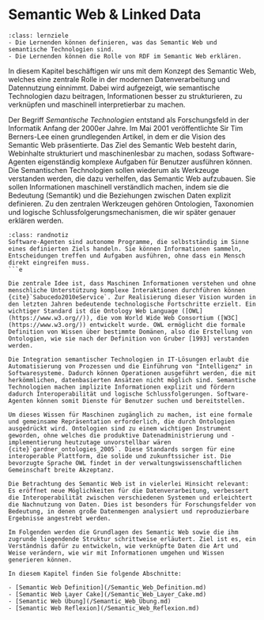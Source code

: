 # Semantic Web & Linked Data

```{admonition} Grundlegende Konzepte
:class: lernziele
- Die Lernenden können definieren, was das Semantic Web und semantische Technologien sind.
- Die Lernenden können die Rolle von RDF im Semantic Web erklären.
```

In diesem Kapitel beschäftigen wir uns mit dem Konzept des Semantic Web, welches eine zentrale Rolle in der modernen Datenverarbeitung und Datennutzung einnimmt. Dabei wird aufgezeigt, wie semantische Technologien dazu beitragen, Informationen besser zu strukturieren, zu verknüpfen und maschinell interpretierbar zu machen.

Der Begriff *Semantische Technologien* entstand als Forschungsfeld in der Informatik Anfang der 2000er Jahre. Im Mai 2001 veröffentlichte Sir Tim Berners-Lee einen grundlegenden Artikel, in dem er die Vision des Semantic Web präsentierte. Das Ziel des Semantic Web besteht darin, Webinhalte strukturiert und maschinenlesbar zu machen, sodass Software-Agenten eigenständig komplexe Aufgaben für Benutzer ausführen können. Die Semantischen Technologien sollen wiederum als Werkzeuge verstanden werden, die dazu verhelfen, das Semantic Web aufzubauen. Sie sollen Informationen maschinell verständlich machen, indem sie die Bedeutung (Semantik) und die Beziehungen zwischen Daten explizit definieren. Zu den zentralen Werkzeugen gehören Ontologien, Taxonomien und logische Schlussfolgerungsmechanismen, die wir später genauer erklären werden.

```{admonition} Was sind Software-Agenten?
:class: randnotiz
Software-Agenten sind autonome Programme, die selbstständig im Sinne eines definierten Ziels handeln. Sie können Informationen sammeln, Entscheidungen treffen und Aufgaben ausführen, ohne dass ein Mensch direkt eingreifen muss.
```e

Die zentrale Idee ist, dass Maschinen Informationen verstehen und ohne menschliche Unterstützung komplexe Interaktionen durchführen können {cite}`Sabucedo2010eService`. Zur Realisierung dieser Vision wurden in den letzten Jahren bedeutende technologische Fortschritte erzielt. Ein wichtiger Standard ist die Ontology Web Language ([OWL](https://www.w3.org//)), die vom World Wide Web Consortium ([W3C](https://www.w3.org/)) entwickelt wurde. OWL ermöglicht die formale Definition von Wissen über bestimmte Domänen, also die Erstellung von Ontologien, wie sie nach der Definition von Gruber [1993] verstanden werden.

Die Integration semantischer Technologien in IT-Lösungen erlaubt die Automatisierung von Prozessen und die Einführung von "Intelligenz" in Softwaresysteme. Dadurch können Operationen ausgeführt werden, die mit herkömmlichen, datenbasierten Ansätzen nicht möglich sind. Semantische Technologien machen implizite Informationen explizit und fördern dadurch Interoperabilität und logische Schlussfolgerungen. Software-Agenten können somit Dienste für Benutzer suchen und bereitstellen.

Um dieses Wissen für Maschinen zugänglich zu machen, ist eine formale und gemeinsame Repräsentation erforderlich, die durch Ontologien ausgedrückt wird. Ontologien sind zu einem wichtigen Instrument geworden, ohne welches die produktive Datenadministrierung und -implementierung heutzutage unvorstellbar wären {cite}`gardner_ontologies_2005`. Diese Standards sorgen für eine interoperable Plattform, die solide und zukunftssicher ist. Die bevorzugte Sprache OWL findet in der verwaltungswissenschaftlichen Gemeinschaft breite Akzeptanz. 

Die Betrachtung des Semantic Web ist in vielerlei Hinsicht relevant: Es eröffnet neue Möglichkeiten für die Datenverarbeitung, verbessert die Interoperabilität zwischen verschiedenen Systemen und erleichtert die Nachnutzung von Daten. Dies ist besonders für Forschungsfelder von Bedeutung, in denen große Datenmengen analysiert und reproduzierbare Ergebnisse angestrebt werden.

Im Folgenden werden die Grundlagen des Semantic Web sowie die ihm zugrunde liegendende Struktur schrittweise erläutert. Ziel ist es, ein Verständnis dafür zu entwickeln, wie verknüpfte Daten die Art und Weise verändern, wie wir mit Informationen umgehen und Wissen generieren können.

In diesem Kapitel finden Sie folgende Abschnitte: 

- [Semantic Web Definition](/Semantic_Web_Definition.md)
- [Semantic Web Layer Cake](/Semantic_Web_Layer_Cake.md)
- [Semantic Web Übung](/Semantic_Web_Übung.md)
- [Semantic Web Reflexion](/Semantic_Web_Reflexion.md)
